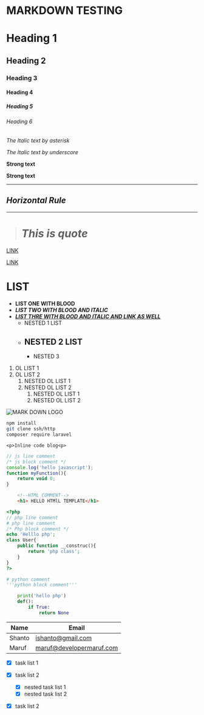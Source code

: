 # **MARKDOWN TESTING**

<!--Headinga-->
# Heading 1
## Heading 2
### Heading 3
#### Heading 4 
##### Heading 5
###### Heading 6

<!--Italics using asterisk sign-->
*The Italic text by asterisk*

<!-- or using underscore as well -->
_The Italic text by underscore_

<!--Text bold or text strong using double asterisk sign-->

**Strong text**

<!-- or using double underscore as well -->
__Strong text__

<!--Horizontal Rule using triple underscore-->
____
## **_Horizontal Rule_**
____

<!--Blockqoute-->
> # _**This is quote**_

<!--Links-->
[LINK](https://google.com)

<!--Links with title-->
[LINK](https://google.com "To go goole")

<!--UL list-->
# **LIST**
* **LIST ONE WITH BLOOD**
* **_LIST TWO WITH BLOOD AND ITALIC_**
* [**_LIST THRE WITH BLOOD AND ITALIC AND LINK AS WELL_**](httsp://google.com, "TO go google")
    * NESTED 1 LIST 
    * ## NESTED 2 LIST 
        * NESTED 3

<!--OL list-->

1. OL LIST 1
1. OL LIST 2
    1. NESTED OL LIST 1
    1. NESTED OL LIST 2
        1. NESTED OL LIST 1
        1. NESTED OL LIST 2


![MARK DOWN LOGO](https://markdown-here.com/img/icon256.png "ing title")

<!--Special markdown for github-->



<!--Code blocks-->
```bash
npm install
git clone ssh/http
composer require laravel
```

<!--Inline code block-->
 `<p>Inline code blog<p>`

```javascript
// js line comment
/* js block comment */
console.log('hello javascript');
function myFunction(){
    return void 0;
}

```

```html
    <!--HTML COMMENT-->
    <h1> HELLO HTMlL TEMPLATE</h1>

```

```php
<?php
// php line comment
# php line comment
/* Php block comment */
echo 'Helllo php';
class User{
    public function __construc(){
        return 'php class';
    }
}
?>
```

```python
# python comment
'''python block comment'''

    print('hello php')
    def():
        if True:
            return None
```


<!--table-->
| Name  | Email |
| ------|-------|
| Shanto | ishanto@gmail.com|
| Maruf | maruf@developermaruf.com|

<!--task llist-->
* [x] task list 1 
* [x] task list 2
    * [x] nested task list 1 
    * [x] nested task list 2 
* [x] task list 2




















